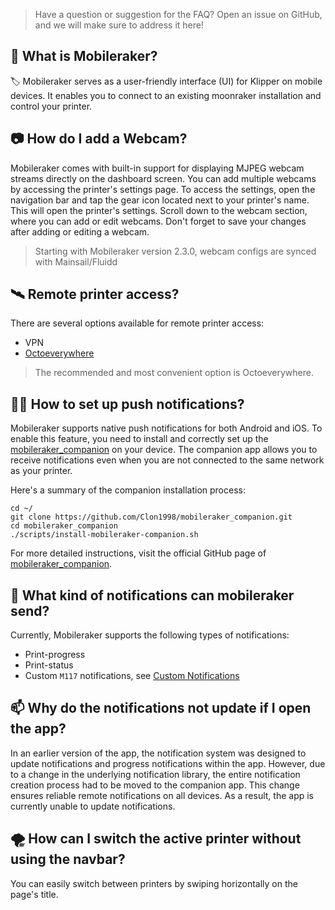 > Have a question or suggestion for the FAQ? Open an issue on GitHub, and we will make sure to address it here!

## 🚀 What is Mobileraker?

🏷️ Mobileraker serves as a user-friendly interface (UI) for Klipper on mobile devices. It enables you to connect to an
existing moonraker installation and control your printer.

## 📷 How do I add a Webcam?

Mobileraker comes with built-in support for displaying MJPEG webcam streams directly on the dashboard screen. You can
add multiple webcams by accessing the printer's settings page. To access the settings, open the navigation bar and tap
the gear icon located next to your printer's name. This will open the printer's settings. Scroll down to the webcam
section, where you can add or edit webcams. Don't forget to save your changes after adding or editing a webcam.

> Starting with Mobileraker version 2.3.0, webcam configs are synced with Mainsail/Fluidd

## 🛰️ Remote printer access?

There are several options available for remote printer access:

- VPN
- [Octoeverywhere](https://octoeverywhere.com/)

> The recommended and most convenient option is Octoeverywhere.

## 👨‍💻 How to set up push notifications?

Mobileraker supports native push notifications for both Android and iOS. To enable this feature, you need to install and
correctly set up the [mobileraker_companion](https://github.com/Clon1998/mobileraker_companion) on your device. The
companion app allows you to receive notifications even when you are not connected to the same network as your printer.

Here's a summary of the companion installation process:

```shell
cd ~/
git clone https://github.com/Clon1998/mobileraker_companion.git
cd mobileraker_companion
./scripts/install-mobileraker-companion.sh
```

For more detailed instructions, visit the official GitHub page
of  [mobileraker_companion](https://github.com/Clon1998/mobileraker_companion).

## 💬 What kind of notifications can mobileraker send?

Currently, Mobileraker supports the following types of notifications:

- Print-progress
- Print-status
- Custom `M117` notifications,
  see [Custom Notifications](https://github.com/Clon1998/mobileraker_companion/blob/main/docs/Custom_Notifications.md)

## 📫 Why do the notifications not update if I open the app?

In an earlier version of the app, the notification system was designed to update notifications and progress
notifications within the app. However, due to a change in the underlying notification library, the entire notification
creation process had to be moved to the companion app. This change ensures reliable remote notifications on all devices.
As a result, the app is currently unable to update notifications.

## 🌪️ How can I switch the active printer without using the navbar?
You can easily switch between printers by swiping horizontally on the page's title.